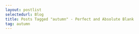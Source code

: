 ```yaml
---
layout: postlist
selectedurl: Blog
title: Posts Tagged "autumn" - Perfect and Absolute Blank
tag: autumn
---
```


